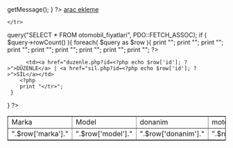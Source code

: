 <?php
try { 
	$db = new PDO("mysql:host=localhost;dbname=arabalar2", "root", ""); 
} 
	catch ( PDOException $e ){ 
	print $e->getMessage(); 
} 
?> 
<?php

if($_GET["durum"]=="silbasarili")
  {
	echo "Silme İşlemi Başarılı";
}
if($_GET["durum"]=="silbasarisiz")
{
	echo "Silme İşlemi Başarısız";
}

if($_GET["durum"]=="duzenlemebasarili")
{
	echo "Düzenleme İşlemi Başarılı";
}
if($_GET["durum"]=="duzenlemebasarisiz")
{
	echo "Düzenleme İşlemi Başarısız";
}
if($_GET["durum"]=="eklemebasarili")
{
	echo "EKLEME İşlemi Başarılı";
}

$_GET["durum"]="id";
?>
<body>
	<a href="ekleme.php">arac ekleme</a>
</body>

<table border="1">
	<tr>
		<td>Marka</td>
		<td>Model</td>
		<td>donanim</td>
		<td>motor</td>
		<td>yakit</td>
		<td>vites</td>
		<td>fiyat</td>
		<td>web sitesi</td>
		<td>KONTROL</td>
	
	</tr>

<?php
$query = $db->query("SELECT * FROM otomobil_fiyatlari", PDO::FETCH_ASSOC);
if ( $query->rowCount() ){
     foreach( $query as $row ){
		 print "<tr>";
          print "<td>".$row['marka']."</td>";
          print "<td>".$row['model']."</td>";
          print "<td>".$row['donanim']."</td>";
          print "<td>".$row['motor']."</td>";
          print "<td>".$row['yakit']."</td>";
          print "<td>".$row['vites']."</td>";
          print "<td>".$row['fiyat']."</td>";
		  print "<td>".$row['websitesi']."</td>";
		  ?>
          <td><a href="duzenle.php?id=<?php echo $row['id']; ?>">DÜZENLE</a> | <a href="sil.php?id=<?php echo $row['id']; ?>">SİL</a></td>
		<?php 
		print "</tr>";
     }
}
?>
